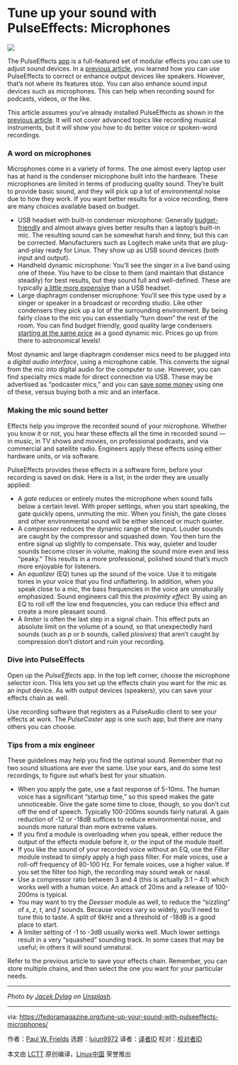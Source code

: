 [#]: collector: (lujun9972)
[#]: translator: ( )
[#]: reviewer: ( )
[#]: publisher: ( )
[#]: url: ( )
[#]: subject: (Tune up your sound with PulseEffects: Microphones)
[#]: via: (https://fedoramagazine.org/tune-up-your-sound-with-pulseeffects-microphones/)
[#]: author: (Paul W. Frields https://fedoramagazine.org/author/pfrields/)

Tune up your sound with PulseEffects: Microphones
======

![][1]

The PulseEffects [app][2] is a full-featured set of modular effects you can use to adjust sound devices. In a [previous article][3], you learned how you can use PulseEffects to correct or enhance output devices like speakers. However, that’s not where its features stop. You can also enhance sound input devices such as microphones. This can help when recording sound for podcasts, videos, or the like.

This article assumes you’ve already installed PulseEffects as shown in the [previous article][3]. It will not cover advanced topics like recording musical instruments, but it will show you how to do better voice or spoken-word recordings.

### A word on microphones

Microphones come in a variety of forms. The one almost every laptop user has at hand is the condenser microphone built into the hardware. These microphones are limited in terms of producing quality sound. They’re built to provide basic sound, and they will pick up a lot of environmental noise due to how they work. If you want better results for a voice recording, there are many choices available based on budget.

  * USB headset with built-in condenser microphone: Generally [budget-friendly][4] and almost always gives better results than a laptop’s built-in mic. The resulting sound can be somewhat harsh and tinny, but this can be corrected. Manufacturers such as Logitech make units that are plug-and-play ready for Linux. They show up as USB sound devices (both input and output).
  * Handheld dynamic microphone: You’ll see the singer in a live band using one of these. You have to be close to them (and maintain that distance steadily) for best results, but they sound full and well-defined. These are typically [a little more expensive][5] than a USB headset.
  * Large diaphragm condenser microphone: You’ll see this type used by a singer or speaker in a broadcast or recording studio. Like other condensers they pick up a lot of the surrounding environment. By being fairly close to the mic you can essentially “turn down” the rest of the room. You can find budget friendly, good quality large condensers [starting at the same price][6] as a good dynamic mic. Prices go up from there to astronomical levels!



Most dynamic and large diaphragm condenser mics need to be plugged into a _digital audio interface_, using a microphone cable. This converts the signal from the mic into digital audio for the computer to use. However, you can find specialty mics made for direct connection via USB. These may be advertised as “podcaster mics,” and you can [save some money][7] using one of these, versus buying both a mic and an interface.

### Making the mic sound better

Effects help you improve the recorded sound of your microphone. Whether you know it or not, you hear these effects all the time in recorded sound — in music, in TV shows and movies, on professional podcasts, and via commercial and satellite radio. Engineers apply these effects using either hardware units, or via software.

PulseEffects provides these effects in a software form, before your recording is saved on disk. Here is a list, in the order they are usually applied:

  * A _gate_ reduces or entirely mutes the microphone when sound falls below a certain level. With proper settings, when you start speaking, the gate quickly opens, unmuting the mic. When you finish, the gate closes and other environmental sound will be either silenced or much quieter.
  * A _compressor_ reduces the dynamic range of the input. Louder sounds are caught by the compressor and squashed down. You then turn the entire signal up slightly to compensate. This way, quieter and louder sounds become closer in volume, making the sound more even and less “peaky.” This results in a more professional, polished sound that’s much more enjoyable for listeners.
  * An _equalizer_ (EQ) tunes up the sound of the voice. Use it to mitigate tones in your voice that you find unflattering. In addition, when you speak close to a mic, the bass frequencies in the voice are unnaturally emphasized. Sound engineers call this the _proximity effect_. By using an EQ to roll off the low end frequencies, you can reduce this effect and create a more pleasant sound.
  * A _limiter_ is often the last step in a signal chain. This effect puts an absolute limit on the volume of a sound, so that unexpectedly hard sounds (such as _p_ or _b_ sounds, called _plosives_) that aren’t caught by compression don’t distort and ruin your recording.



### Dive into PulseEffects

Open up the _PulseEffects_ app. In the top left corner, choose the microphone selector icon. This lets you set up the effects chain you want for the mic as an input device. As with output devices (speakers), you can save your effects chain as well.

Use recording software that registers as a PulseAudio client to see your effects at work. The _PulseCaster_ app is one such app, but there are many others you can choose.

### Tips from a mix engineer

These guidelines may help you find the optimal sound. Remember that no two sound situations are ever the same. Use your ears, and do some test recordings, to figure out what’s best for your situation.

  * When you apply the gate, use a fast response of 5-10ms. The human voice has a significant “startup time,” so this speed makes the gate unnoticeable. Give the gate some time to close, though, so you don’t cut off the end of speech. Typically 100-200ms sounds fairly natural. A gain reduction of -12 or -18dB suffices to reduce environmental noise, and sounds more natural than more extreme values.
  * If you find a module is overloading when you speak, either reduce the output of the effects module before it, or the input of the module itself.
  * If you like the sound of your recorded voice without an EQ, use the _Filter_ module instead to simply apply a high pass filter. For male voices, use a roll-off frequency of 80-100 Hz. For female voices, use a higher value. If you set the filter too high, the recording may sound weak or nasal.
  * Use a compressor ratio between 3 and 4 (this is actually 3:1 – 4:1) which works well with a human voice. An attack of 20ms and a release of 100-200ms is typical.
  * You may want to try the _Deesser_ module as well, to reduce the “sizzling” of _s_, _z_, _t_, and _f_ sounds. Because voices vary so widely, you’ll need to tune this to taste. A split of 6kHz and a threshold of -18dB is a good place to start.
  * A limiter setting of -1 to -3dB usually works well. Much lower settings result in a very “squashed” sounding track. In some cases that may be useful; in others it will sound unnatural.



Refer to the previous article to save your effects chain. Remember, you can store multiple chains, and then select the one you want for your particular needs.

* * *

_Photo by [Jacek Dylag][8] on [Unsplash][9]_.

--------------------------------------------------------------------------------

via: https://fedoramagazine.org/tune-up-your-sound-with-pulseeffects-microphones/

作者：[Paul W. Frields][a]
选题：[lujun9972][b]
译者：[译者ID](https://github.com/译者ID)
校对：[校对者ID](https://github.com/校对者ID)

本文由 [LCTT](https://github.com/LCTT/TranslateProject) 原创编译，[Linux中国](https://linux.cn/) 荣誉推出

[a]: https://fedoramagazine.org/author/pfrields/
[b]: https://github.com/lujun9972
[1]: https://fedoramagazine.org/wp-content/uploads/2020/08/pulseeffects-2-816x345.jpg
[2]: https://flathub.org/apps/details/com.github.wwmm.pulseeffects
[3]: https://fedoramagazine.org/tune-up-your-sound-with-pulseeffects-speakers/
[4]: https://www.google.com/search?q=usb+headset+with+mic&tbm=shop
[5]: https://www.google.com/search?tbm=shop&q=handheld+dynamic+microphone
[6]: https://www.google.com/search?tbm=shop&q=large+condenser+microphone
[7]: https://www.google.com/search?tbm=shop&q=usb+microphone
[8]: https://unsplash.com/@dylu?utm_source=unsplash&utm_medium=referral&utm_content=creditCopyText
[9]: https://unsplash.com/s/photos/microphone?utm_source=unsplash&utm_medium=referral&utm_content=creditCopyText
